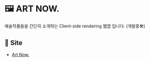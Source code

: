 # &#128444; ART NOW.
예술작품들을 간단히 소개하는 Client-side rendering 웹앱 입니다.  (개발중&#128736;)</br>


## &#128681; Site
- [Art Now.](https://goofy-northcutt-7fa795.netlify.app)</br>
